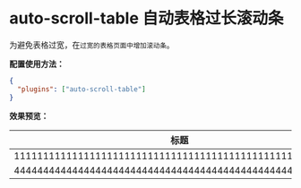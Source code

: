 # auto-scroll-table 自动表格过长滚动条



为避免表格过宽，在`过宽的表格页面中增加滚动条`。

**配置使用方法：**

```json
{
  "plugins": ["auto-scroll-table"]
}
```


**效果预览：**



| 标题                                                      | 内容                                                   | 说明                                                         |
| --------------------------------------------------------- | ------------------------------------------------------ | ------------------------------------------------------------ |
| 11111111111111111111111111111111111111111111111111111111  | 222222222222222222222222222222222222222222             | 33333333333333333333333333333333333333333333333              |
| 444444444444444444444444444444444444444444444444444444444 | 555555555555555555555555555555555555555555555555555555 | 666666666666666666666666666666666666666666666666666666666666666 |











<!-- ex_nonav -->
<!-- ex_nolevel -->